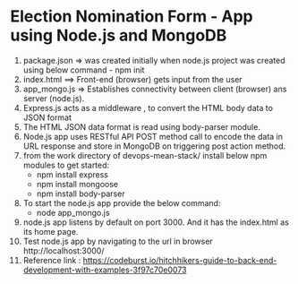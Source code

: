 Election Nomination Form - App using Node.js and MongoDB
=========================================================

1) package.json => was created initially when node.js project was created using below command
        - npm init
2) index.html ==> Front-end (browser) gets input from the user
3) app_mongo.js => Establishes connectivity between client (browser)  ans server (node.js).
4) Express.js acts as a middleware , to convert the HTML body data to JSON format
5) The HTML JSON data format is  read using body-parser module.
6) Node.js app  uses RESTful API POST method call to encode the data in URL response and store in MongoDB on triggering post action method.
7) from the work directory of devops-mean-stack/ install below npm modules to get started:
	- npm install express
	- npm install mongoose
	- npm install body-parser
8) To start the node.js app provide the below command:
	- node app_mongo.js
9) node.js app listens by default on port 3000. And it has the index.html as its home page.
10) Test node.js app by navigating to the url in browser http://localhost:3000/
11) Reference link : https://codeburst.io/hitchhikers-guide-to-back-end-development-with-examples-3f97c70e0073

